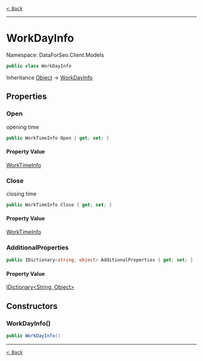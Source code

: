 [`< Back`](./)

---

# WorkDayInfo

Namespace: DataForSeo.Client.Models

```csharp
public class WorkDayInfo
```

Inheritance [Object](https://docs.microsoft.com/en-us/dotnet/api/system.object) → [WorkDayInfo](./dataforseo.client.models.workdayinfo)

## Properties

### **Open**

opening time

```csharp
public WorkTimeInfo Open { get; set; }
```

#### Property Value

[WorkTimeInfo](./dataforseo.client.models.worktimeinfo)<br>

### **Close**

closing time

```csharp
public WorkTimeInfo Close { get; set; }
```

#### Property Value

[WorkTimeInfo](./dataforseo.client.models.worktimeinfo)<br>

### **AdditionalProperties**

```csharp
public IDictionary<string, object> AdditionalProperties { get; set; }
```

#### Property Value

[IDictionary&lt;String, Object&gt;](https://docs.microsoft.com/en-us/dotnet/api/system.collections.generic.idictionary-2)<br>

## Constructors

### **WorkDayInfo()**

```csharp
public WorkDayInfo()
```

---

[`< Back`](./)
